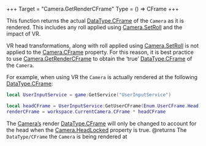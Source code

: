 +++
Target = "Camera.GetRenderCFrame"
Type = () => CFrame
+++

This function returns the actual [DataType.CFrame](https://developer.roblox.com/search#stq=CFrame) of the `Camera` as it is rendered. This includes any roll applied using [Camera.SetRoll](https://developer.roblox.com/api-reference/function/Camera/SetRoll) and the impact of VR.VR head transformations, along with roll applied using [Camera.SetRoll](https://developer.roblox.com/api-reference/function/Camera/SetRoll) is not applied to the [Camera.CFrame](https://developer.roblox.com/api-reference/property/Camera/CFrame) property. For this reason, it is best practice to use [Camera.GetRenderCFrame](https://developer.roblox.com/api-reference/function/Camera/GetRenderCFrame) to obtain the ‘true’ [DataType.CFrame](https://developer.roblox.com/search#stq=CFrame) of the `Camera`.For example, when using VR the `Camera` is actually rendered at the following [DataType.CFrame](https://developer.roblox.com/search#stq=CFrame):```lualocal UserInputService = game:GetService("UserInputService")local headCFrame = UserInputService:GetUserCFrame(Enum.UserCFrame.Head)renderCFrame = workspace.CurrentCamera.CFrame * headCFrame```The [Camera’s](https://developer.roblox.com/api-reference/class/Camera) render [DataType.CFrame](https://developer.roblox.com/search#stq=CFrame) will only be changed to account for the head when the [Camera.HeadLocked](https://developer.roblox.com/api-reference/property/Camera/HeadLocked) property is true.@returns The `DataType/CFrame` the `Camera` is being rendered at